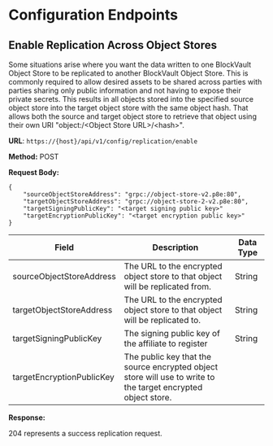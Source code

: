 # Configuration Endpoints

## Enable Replication Across Object Stores

Some situations arise where you want the data written to one BlockVault Object Store to be replicated to another BlockVault Object Store. This is commonly required to allow desired assets to be shared across parties with parties sharing only public information and not having to expose their private secrets. This results in all objects stored into the specified source object store into the target object store with the same object hash. That allows both the source and target object store to retrieve that object using their own URI "object:/\<Object Store URL\>/\<hash\>".

**URL**: `https://{host}/api/v1/config/replication/enable`

**Method:** POST

**Request Body:**

```
{
    "sourceObjectStoreAddress": "grpc://object-store-v2.p8e:80",
    "targetObjectStoreAddress": "grpc://object-store-2-v2.p8e:80",
    "targetSigningPublicKey": "<target signing public key>"
    "targetEncryptionPublicKey": "<target encryption public key>"
}
```

| Field                     | Description                                                                                                   | Data Type |
| ------------------------- | ------------------------------------------------------------------------------------------------------------- | --------- |
| sourceObjectStoreAddress  | The URL to the encrypted object store to that object will be replicated from.                                 | String    |
| targetObjectStoreAddress  | The URL to the encrypted object store to that object will be replicated to.                                   | String    |
| targetSigningPublicKey    | The signing public key of the affiliate to register                                                           | String    |
| targetEncryptionPublicKey | The public key that the source encrypted object store will use to write to the target encrypted object store. |           |

**Response:**

204 represents a success replication request.

